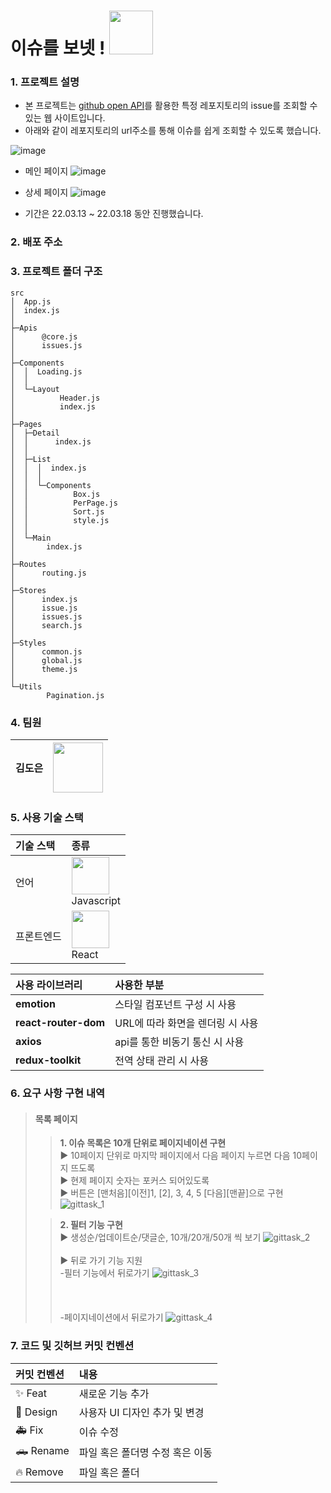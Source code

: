 # 이슈를 보넷 !    <img width="70px" src="https://user-images.githubusercontent.com/112946860/225900289-825b8d1f-5384-476c-977e-9137c825ea2c.png" />

### 1. 프로젝트 설명
- 본 프로젝트는 [github open API](https://docs.github.com/en/rest/issues/issues?apiVersion=2022-11-28#list-user-account-issues-assigned-to-the-authenticated-user)를 활용한 특정 레포지토리의 issue를 조회할 수 있는 웹 사이트입니다.
- 아래와 같이 레포지토리의 url주소를 통해 이슈를 쉽게 조회할 수 있도록 했습니다.

![image](https://user-images.githubusercontent.com/112946860/225944722-d10ad31d-a9c2-4801-baf0-b431ae89d841.png)

* 메인 페이지
![image](https://user-images.githubusercontent.com/112946860/225975349-99039979-cca7-48e7-8abd-b78e4008c7c2.png)

* 상세 페이지
![image](https://user-images.githubusercontent.com/112946860/225975417-c7a9e0c0-2f1f-4294-b39b-dfc79f5f6b84.png)



- 기간은 22.03.13 ~ 22.03.18 동안 진행했습니다.

### 2. 배포 주소

### 3. 프로젝트 폴더 구조
```
src
│  App.js
│  index.js
│
├─Apis
│      @core.js
│      issues.js
│
├─Components
│  │  Loading.js
│  │
│  └─Layout
│          Header.js
│          index.js
│
├─Pages
│  ├─Detail
│  │      index.js
│  │
│  ├─List
│  │  │  index.js
│  │  │
│  │  └─Components
│  │          Box.js
│  │          PerPage.js
│  │          Sort.js
│  │          style.js
│  │
│  └─Main
│       index.js
│      
├─Routes
│      routing.js
│
├─Stores
│      index.js
│      issue.js
│      issues.js
│      search.js
│
├─Styles
│      common.js
│      global.js
│      theme.js
│
└─Utils
        Pagination.js
```

### 4. 팀원
김도은 | <img width="80" src="https://user-images.githubusercontent.com/112946860/225946174-c843194f-a706-469f-bc40-b374d041f49d.png" />
|--|--|

### 5. 사용 기술 스택
기술 스택 | 종류
|:--|:--|
언어 |  <img  width="60" src="https://user-images.githubusercontent.com/112946860/225957694-7e3b3669-9216-4271-a7c8-555c8976368b.png" /><br />Javascript
프론트엔드 | <img width="60" src="https://user-images.githubusercontent.com/112946860/225957071-10a74540-d7b5-457c-821e-91547e62a429.png" /><br />React

사용 라이브러리 | 사용한 부분
|:--|:--|
**emotion** | 스타일 컴포넌트 구성 시 사용
**react-router-dom** | URL에 따라 화면을 렌더링 시 사용
**axios** | api를 통한 비동기 통신 시 사용
**redux-toolkit** | 전역 상태 관리 시 사용

### 6. 요구 사항 구현 내역
> #### 목록 페이지
>> **1. 이슈 목록은 10개 단위로 페이지네이션 구현**<br />▶️ 10페이지 단위로 마지막 페이지에서 다음 페이지 누르면 다음 10페이지 뜨도록<br />▶️ 현제 페이지 숫자는 포커스 되어있도록<br />▶ 버튼은 [맨처음][이전]1, [2], 3, 4, 5 [다음][맨끝]으로 구현<br />
![gittask_1](https://user-images.githubusercontent.com/112946860/225962071-4e27282a-86ec-4916-8cbf-9e438e432dcb.gif)
>
>> **2. 필터 기능 구현**<br />▶️ 생성순/업데이트순/댓글순, 10개/20개/50개 씩 보기
![gittask_2](https://user-images.githubusercontent.com/112946860/225963363-9e4fa96a-8b99-45e4-b46f-fb3a82681a17.gif)
<br /><br />▶️ 뒤로 가기 기능 지원<br/>
-필터 기능에서 뒤로가기
![gittask_3](https://user-images.githubusercontent.com/112946860/225964610-58beb644-1c00-4f9e-80f7-172939dc2022.gif)
<br /><br /><br /><br />-페이지네이션에서 뒤로가기
![gittask_4](https://user-images.githubusercontent.com/112946860/225973666-ca914629-6e61-4efd-b074-4b22fb7e444c.gif)


### 7. 코드 및 깃허브 커밋 컨벤션
커밋 컨벤션 | 내용
|:--|:--|
✨ Feat | 새로운 기능 추가
💄 Design | 사용자 UI 디자인 추가 및 변경
🚑 Fix | 이슈 수정
🛻 Rename | 파일 혹은 폴더명 수정 혹은 이동
🔥 Remove | 파일 혹은 폴더 
